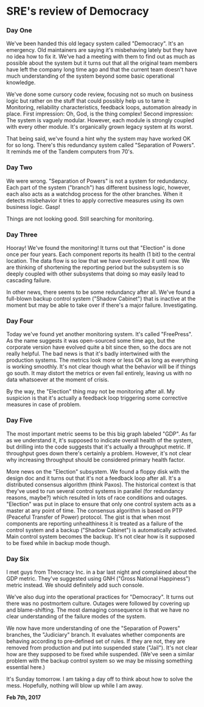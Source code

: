 # SRE's review of Democracy

### Day One

We've been handed this old legacy system called "Democracy". It's an emergency. Old maintainers are saying it's misbehaving lately but they have no idea how to fix it. We've had a meeting with them to find out as much as possible about the system but it turns out that all the original team members have left the company long time ago and that the current team doesn't have much understanding of the system beyond some basic operational knowledge.

We've done some cursory code review, focusing not so much on business logic but rather on the stuff that could possibly help us to tame it: Monitoring, reliability characteristics, feedback loops, automation already in place. First impression: Oh, God, is the thing complex! Second impression: The system is vaguely modular. However, each module is strongly coupled with every other module. It's organically grown legacy system at its worst.

That being said, we've found a hint why the system may have worked OK for so long. There's this redundancy system called "Separation of Powers". It reminds me of the Tandem computers from 70's.

### Day Two

We were wrong. "Separation of Powers" is not a system for redundancy. Each part of the system ("branch") has different business logic, however, each also acts as a watchdog process for the other branches. When it detects misbehavior it tries to apply corrective measures using its own business logic. Gasp!

Things are not looking good. Still searching for monitoring.

### Day Three

Hooray! We've found the monitoring! It turns out that "Election" is done once per four years. Each component reports its health (1 bit) to the central location. The data flow is so low that we have overlooked it until now. We are thinking of shortening the reporting period but the subsystem is so deeply coupled with other subsystems that doing so may easily lead to cascading failure.

In other news, there seems to be some redundancy after all. We've found a full-blown backup control system ("Shadow Cabinet") that is inactive at the moment but may be able to take over if there's a major failure. Investigating.

### Day Four

Today we've found yet another monitoring system. It's called "FreePress". As the name suggests it was open-sourced some time ago, but the corporate version have evolved quite a bit since then, so the docs are not really helpful. The bad news is that it's badly intertwined with the production systems. The metrics look more or less OK as long as everything is working smoothly. It's not clear though what the behavior will be if things go south. It may distort the metrics or even fail entirely, leaving us with no data whatsoever at the moment of crisis.

By the way, the "Election" thing may not be monitoring after all. My suspicion is that it's actually a feedback loop triggering some corrective measures in case of problem.

### Day Five

The most important metric seems to be this big graph labeled "GDP". As far as we understand it, it's supposed to indicate overall health of the system, but drilling into the code suggests that it's actually a throughput metric. If throughput goes down there's certainly a problem. However, it's not clear why increasing throughput should be considered primary health factor.

More news on the "Election" subsystem. We found a floppy disk with the design doc and it turns out that it's not a feedback loop after all. It's a distributed consensus algorithm (think Paxos). The historical context is that they've used to run several control systems in parallel (for redundancy reasons, maybe?) which resulted in lots of race conditions and outages. "Election" was put in place to ensure that only one control system acts as a master at any point of time. The consensus algorithm is based on PTP (Peaceful Transfer of Power) protocol. The gist is that when most components are reporting unhealthiness it is treated as a failure of the control system and a backup ("Shadow Cabinet") is automatically activated. Main control system becomes the backup. It's not clear how is it supposed to be fixed while in backup mode though.

### Day Six

I met guys from Theocracy Inc. in a bar last night and complained about the GDP metric. They've suggested using GNH ("Gross National Happiness") metric instead. We should definitely add such console.

We've also dug into the operational practices for "Democracy". It turns out there was no postmortem culture. Outages were followed by covering up and blame-shifting. The most damaging consequence is that we have no clear understanding of the failure modes of the system.

We now have more understanding of one the "Separation of Powers" branches, the "Judiciary" branch. It evaluates whether components are behaving according to pre-defined set of rules. If they are not, they are removed from production and put into suspended state ("Jail"). It's not clear how are they supposed to be fixed while suspended. (We've seen a similar problem with the backup control system so we may be missing something essential here.)

It's Sunday tomorrow. I am taking a day off to think about how to solve the mess. Hopefully, nothing will blow up while I am away.

**Feb 7th, 2017**